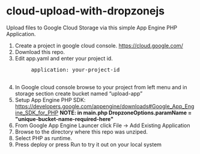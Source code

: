 cloud-upload-with-dropzonejs
============================
Upload files to Google Cloud Storage via this simple App Engine PHP Application.

1. Create a project in google cloud console. https://cloud.google.com/
2. Download this repo.
3. Edit app.yaml and enter your project id.
    <pre>
        application: your-project-id
    </pre>
4. In Google cloud console browse to your project from left menu and in storage section create bucket named “upload-app”
5. Setup App Engine PHP SDK: https://developers.google.com/appengine/downloads#Google_App_Engine_SDK_for_PHP
        <b>NOTE: in main.php DropzoneOptions.paramName = "unique-bucket-name-required-here"</b>
6. From Google App Engine Launcer click File -> Add Existing Application
7. Browse to the directory where this repo was unziped.
8. Select PHP as runtime.
9. Press deploy or press Run to try it out on your local system
